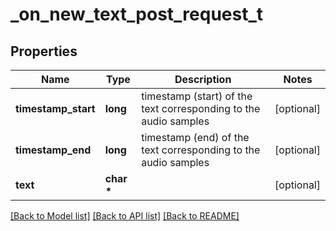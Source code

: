 # _on_new_text_post_request_t

## Properties
Name | Type        | Description | Notes
------------ |-------------| ------------- | -------------
**timestamp_start** | **long**    | timestamp (start) of the text corresponding to the audio samples | [optional] 
**timestamp_end** | **long**    | timestamp (end) of the text corresponding to the audio samples | [optional] 
**text** | **char \*** |  | [optional] 

[[Back to Model list]](../README.md#documentation-for-models) [[Back to API list]](../README.md#documentation-for-api-endpoints) [[Back to README]](../README.md)


